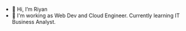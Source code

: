 - 👋 Hi, I’m Riyan 
- 👀 I'm working as Web Dev and Cloud Engineer. Currently learning IT Business Analyst.
<!---
- 🌐 or, visit me on www.riyanprasetya.com
its-riyan/its-riyan is a ✨ special ✨ repository because its `README.md` (this file) appears on your GitHub profile.
You can click the Preview link to take a look at your changes.
--->
